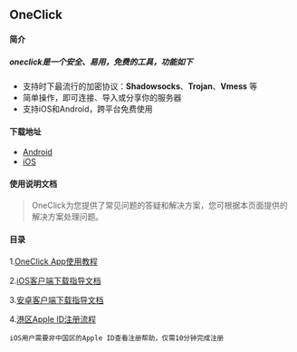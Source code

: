 ## OneClick

#### 简介

##### oneclick是一个安全、易用，免费的工具，功能如下

- 支持时下最流行的加密协议：**Shadowsocks**、**Trojan**、**Vmess** 等
- 简单操作，即可连接、导入或分享你的服务器
- 支持iOS和Android，跨平台免费使用

#### 下载地址

- [Android](https://github.com/oneclickearth/oneclick/releases)    
- [iOS](https://apps.apple.com/us/app/id1545555197)

#### 使用说明文档

> OneClick为您提供了常见问题的答疑和解决方案，您可根据本页面提供的解决方案处理问题。

#### 目录

1.[OneClick App使用教程](oneclick.md)

2.[iOS客户端下载指导文档](ios.md)

3.[安卓客户端下载指导文档](android.md)

4.[港区Apple ID注册流程](appleid.md)

	iOS用户需要非中国区的Apple ID查看注册帮助，仅需10分钟完成注册
